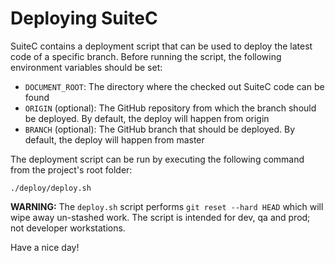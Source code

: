 # Deploying SuiteC

SuiteC contains a deployment script that can be used to deploy the latest code of a specific branch. Before running the script, the following environment variables should be set:

- `DOCUMENT_ROOT`: The directory where the checked out SuiteC code can be found
- `ORIGIN` (optional): The GitHub repository from which the branch should be deployed. By default, the deploy will happen from origin
- `BRANCH` (optional): The GitHub branch that should be deployed. By default, the deploy will happen from master

The deployment script can be run by executing the following command from the project's root folder:

```
./deploy/deploy.sh
```

**WARNING:** The `deploy.sh` script performs `git reset --hard HEAD` which will wipe away un-stashed work. The script is intended for dev, qa and prod; not developer workstations.

Have a nice day!
